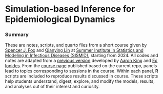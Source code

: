 # Simulation-based Inference for Epidemiological Dynamics
### Summary

These are notes, scripts, and quarto files from a short course given by 
[Spencer J. Fox](https://spncrfx.wordpress.com/) and [Qianying Lin](qianylin.com) 
at [Summer Institute in Statistics and Modeling in Infectious Diseases (SISMID)](https://sph.emory.edu/SISMID/index.html), 
starting from 2024.
All codes and notes are adapted from a [previous version](https://kingaa.github.io/sbied/) developed by 
[Aaron King](https://kinglab.eeb.lsa.umich.edu/king/) and [Ed Ionides](https://ionides.github.io/).
From the [course page](https://rubbislam.quarto.pub/episim/) published based on the current repo,
panels lead to topics corresponding to sessions in the course.
Within each panel, **R** scripts are included to reproduce results discussed in course.
These scripts help students understand, digest, explore, and modify the models, results, and analyses out of their interest and curiosity.

